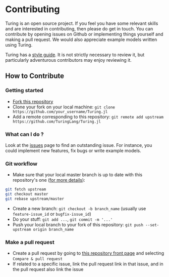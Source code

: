 # Contributing

Turing is an open source project. If you feel you have some relevant skills and are interested in contributing, then please do get in touch. You can contribute by opening issues on Github or implementing things yourself and making a pull request. We would also appreciate example models written using Turing.

Turing has a [style guide](../style_guide.html). It is not strictly necessary to review it, but particularly adventurous contributors may enjoy reviewing it.

## How to Contribute

### Getting started
* [Fork this repository](https://github.com/TuringLang/Turing.jl#fork-destination-box)
* Clone your fork on your local machine: `git clone https://github.com/your_username/Turing.jl`
* Add a remote corresponding to this repository:
`git remote add upstream https://github.com/TuringLang/Turing.jl`


### What can I do ?
Look at the [issues](https://github.com/TuringLang/Turing.jl/issues) page to find an outstanding issue. For instance, you could implement new features, fix bugs or write example models.

### Git workflow
* Make sure that your local master branch is up to date with this repository's one ([for more details](https://stackoverflow.com/questions/7244321/how-do-i-update-a-github-forked-repository)):
```bash
git fetch upstream
git checkout master
git rebase upstream/master
```
* Create a new branch: `git checkout -b branch_name` (usually use `feature-issue_id` or `bugfix-issue_id`)
* Do your stuff: `git add ...`, `git commit -m '...'`
* Push your local branch to your fork of this repository: `git push --set-upstream origin branch_name`

### Make a pull request
* Create a pull request by going to [this repository front page](https://github.com/TuringLang/Turing.jl) and selecting `Compare & pull request`
* If related to a specific issue, link the pull request link in that issue, and in the pull request also link the issue
